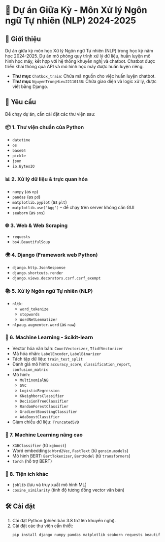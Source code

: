 # 📖 Dự án Giữa Kỳ - Môn Xử lý Ngôn ngữ Tự nhiên (NLP) 2024-2025

## 📝 Giới thiệu

Dự án giữa kỳ môn học Xử lý Ngôn ngữ Tự nhiên (NLP) trong học kỳ năm học 2024-2025. Dự án mô phỏng quy trình xử lý dữ liệu, huấn luyện mô hình học máy, kết hợp với hệ thống khuyến nghị và chatbot. Chatbot được triển khai thông qua API và mô hình học máy được huấn luyện riêng.

- **Thư mục** `Chatbox_train`: Chứa mã nguồn cho việc huấn luyện chatbot.
- **Thư mục** `NguyenTrungHieu22110138`: Chứa giao diện và logic xử lý, được viết bằng Django.

## 🚀 Yêu cầu

Để chạy dự án, cần cài đặt các thư viện sau:

### 📦 1. Thư viện chuẩn của Python
- `datetime`
- `os`
- `base64`
- `pickle`
- `json`
- `io.BytesIO`

### 📊 2. Xử lý dữ liệu & trực quan hóa
- `numpy` (as `np`)
- `pandas` (as `pd`)
- `matplotlib.pyplot` (as `plt`)
- `matplotlib.use('Agg')` – để chạy trên server không cần GUI
- `seaborn` (as `sns`)

### 🌐 3. Web & Web Scraping
- `requests`
- `bs4.BeautifulSoup`

### 🌍 4. Django (Framework web Python)
- `django.http.JsonResponse`
- `django.shortcuts.render`
- `django.views.decorators.csrf.csrf_exempt`

### 📚 5. Xử lý Ngôn ngữ Tự nhiên (NLP)
- `nltk`:
  - `word_tokenize`
  - `stopwords`
  - `WordNetLemmatizer`
- `nlpaug.augmenter.word` (as `naw`)

### 🤖 6. Machine Learning - Scikit-learn
- Vector hóa văn bản: `CountVectorizer`, `TfidfVectorizer`
- Mã hóa nhãn: `LabelEncoder`, `LabelBinarizer`
- Tách tập dữ liệu: `train_test_split`
- Đánh giá mô hình: `accuracy_score`, `classification_report`, `confusion_matrix`
- Mô hình:
  - `MultinomialNB`
  - `SVC`
  - `LogisticRegression`
  - `KNeighborsClassifier`
  - `DecisionTreeClassifier`
  - `RandomForestClassifier`
  - `GradientBoostingClassifier`
  - `AdaBoostClassifier`
- Giảm chiều dữ liệu: `TruncatedSVD`

### 🧠 7. Machine Learning nâng cao
- `XGBClassifier` (từ `xgboost`)
- Word embeddings: `Word2Vec`, `FastText` (từ `gensim.models`)
- Mô hình BERT: `BertTokenizer`, `BertModel` (từ `transformers`)
- `torch` (hỗ trợ BERT)

### 📐 8. Tiện ích khác
- `joblib` (lưu và truy xuất mô hình ML)
- `cosine_similarity` (tính độ tương đồng vector văn bản)

## 🛠️ Cài đặt
1. Cài đặt Python (phiên bản 3.8 trở lên khuyến nghị).
2. Cài đặt các thư viện cần thiết:
   ```bash
   pip install django numpy pandas matplotlib seaborn requests beautifulsoup4 nltk nlpaug scikit-learn xgboost gensim transformers torch joblib

